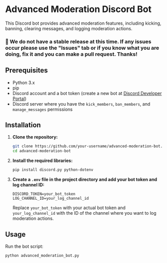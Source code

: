 # Advanced Moderation Discord Bot

This Discord bot provides advanced moderation features, including kicking, banning, clearing messages, and logging moderation actions.

### 👀 We do not have a stable release at this time. If any issues occur please use the "Issues" tab or if you know what you are doing, fix it and you can make a pull request. Thanks!

## Prerequisites

- Python 3.x
- pip
- Discord account and a bot token (create a new bot at [Discord Developer Portal](https://discord.com/developers/applications))
- Discord server where you have the `kick_members`, `ban_members`, and `manage_messages` permissions

## Installation

1. **Clone the repository:**
    ```bash
    git clone https://github.com/your-username/advanced-moderation-bot.git
    cd advanced-moderation-bot
    ```

2. **Install the required libraries:**
    ```bash
    pip install discord.py python-dotenv
    ```

3. **Create a `.env` file in the project directory and add your bot token and log channel ID:**
    ```env
    DISCORD_TOKEN=your_bot_token
    LOG_CHANNEL_ID=your_log_channel_id
    ```
    Replace `your_bot_token` with your actual bot token and `your_log_channel_id` with the ID of the channel where you want to log moderation actions.

## Usage

Run the bot script:
```bash
python advanced_moderation_bot.py
